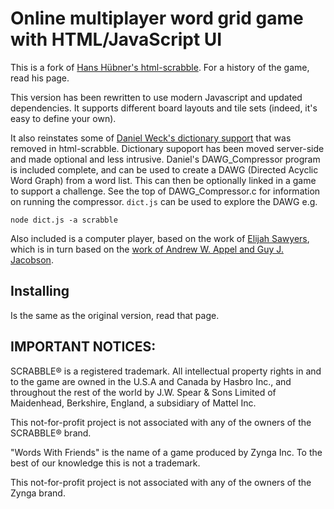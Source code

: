# Online multiplayer word grid game with HTML/JavaScript UI

This is a fork of [Hans Hübner's html-scrabble](https://github.com/hanshuebner/html-scrabble). For a history of the game, read his page. 

This version has been rewritten to use modern Javascript and updated
dependencies. It supports different board layouts and tile sets (indeed,
it's easy to define your own).

It also reinstates some of
[Daniel Weck's dictionary support](https://github.com/danielweck/scrabble-html-ui)
that was removed in html-scrabble. Dictionary supoport has been moved
server-side and made optional and less intrusive. Daniel's DAWG_Compressor
program is included complete, and can be used to create a DAWG (Directed Acyclic
Word Graph) from a word list. This can then be optionally linked in a game
to support a challenge. See the top of DAWG_Compressor.c for information on
running the compressor. `dict.js` can be used to explore the DAWG e.g.
```
node dict.js -a scrabble
```

Also included is a computer player, based on the work of [Elijah Sawyers](https://raw.githubusercontent.com/elijahsawyers/WordsWithFriendsHelper),
which is in turn based on the [work of Andrew W. Appel and Guy J. Jacobson](
https://www.cs.cmu.edu/afs/cs/academic/class/15451-s06/www/lectures/scrabble.pdf).

## Installing

Is the same as the original version, read that page.

## IMPORTANT NOTICES:

SCRABBLE® is a registered trademark. All intellectual property
rights in and to the game are owned in the U.S.A and Canada by
Hasbro Inc., and throughout the rest of the world by J.W. Spear &
Sons Limited of Maidenhead, Berkshire, England, a subsidiary of
Mattel Inc.

This not-for-profit project is not associated with any of the owners of the SCRABBLE® brand.

"Words With Friends" is the name of a game produced by Zynga Inc. To the best of our knowledge this is not a trademark.

This not-for-profit project is not associated with any of the owners of the Zynga brand.


